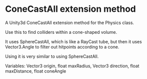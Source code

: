 # ConeCastAll extension method
A Unity3d ConeCastAll extension method for the Physics class.

Use this to find colliders within a cone-shaped volume.

It uses SphereCastAll, which is like a RayCast tube, but then it uses Vector3.Angle to filter out hitpoints according to a cone.

Using it is very similar to using SphereCastAll.

Variables:
  Vector3 origin,
  float maxRadius,
  Vector3 direction,
  float maxDistance,
  float coneAngle
